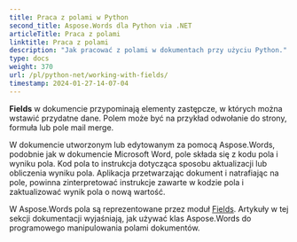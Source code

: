```yaml
---
title: Praca z polami w Python
second_title: Aspose.Words dla Python via .NET
articleTitle: Praca z polami
linktitle: Praca z polami
description: "Jak pracować z polami w dokumentach przy użyciu Python."
type: docs
weight: 370
url: /pl/python-net/working-with-fields/
timestamp: 2024-01-27-14-07-04
---
```


**Fields** w dokumencie przypominają elementy zastępcze, w których można wstawić przydatne dane. Polem może być na przykład odwołanie do strony, formuła lub pole mail merge.

W dokumencie utworzonym lub edytowanym za pomocą Aspose.Words, podobnie jak w dokumencie Microsoft Word, pole składa się z kodu pola i wyniku pola. Kod pola to instrukcja dotycząca sposobu aktualizacji lub obliczenia wyniku pola. Aplikacja przetwarzając dokument i natrafiając na pole, powinna zinterpretować instrukcje zawarte w kodzie pola i zaktualizować wynik pola o nową wartość.

W Aspose.Words pola są reprezentowane przez moduł [Fields](https://reference.aspose.com/words/python-net/aspose.words.fields/). Artykuły w tej sekcji dokumentacji wyjaśniają, jak używać klas Aspose.Words do programowego manipulowania polami dokumentów.

